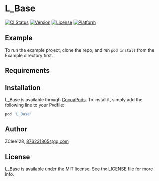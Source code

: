 # L_Base

[![CI Status](https://img.shields.io/travis/ZClee128/L_Base.svg?style=flat)](https://travis-ci.org/ZClee128/L_Base)
[![Version](https://img.shields.io/cocoapods/v/L_Base.svg?style=flat)](https://cocoapods.org/pods/L_Base)
[![License](https://img.shields.io/cocoapods/l/L_Base.svg?style=flat)](https://cocoapods.org/pods/L_Base)
[![Platform](https://img.shields.io/cocoapods/p/L_Base.svg?style=flat)](https://cocoapods.org/pods/L_Base)

## Example

To run the example project, clone the repo, and run `pod install` from the Example directory first.

## Requirements

## Installation

L_Base is available through [CocoaPods](https://cocoapods.org). To install
it, simply add the following line to your Podfile:

```ruby
pod 'L_Base'
```

## Author

ZClee128, 876231865@qq.com

## License

L_Base is available under the MIT license. See the LICENSE file for more info.
